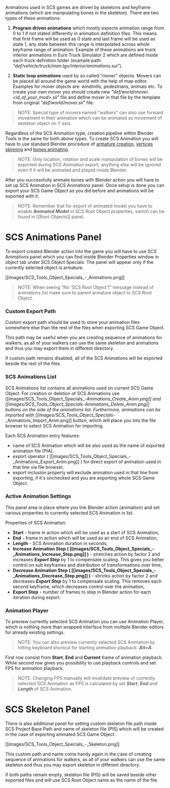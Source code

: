 Animations used in SCS games are driven by skeletons and keyframe animations (which are manipulating bones in the skeleton). There are two types of these animations:

1.  **Program driven animations** which mostly expects animation range from 0 to 1 if not stated differently in animation definition files. This means that first frame will be used as 0 state and last frame will be used as state 1, any state between this range is interpolated across whole keyframe range of animation. Example of these animations are truck interior animations in Euro Truck Simulator 2 which are defined inside each truck definition folder (example path: *"def/vehicle/truck/man.tgx/interior/animations.sui"*).

2. **Static loop animations** used by so called "mover" objects. Movers can be placed all around the game world with the help of map editor. Examples for mover objects are: windmills, pedestrians, animals etc. To create your own mover you should create new *"def/world/mover.\<id_of_your_mod>.sii"* file and define mover in that file by the template from original *"def/world/mover.sii"* file.
> NOTE: Special type of movers named "walkers" can also use forward movement in their animation which can be animated as movement of skeleton object on Y axis.

Regardless of the SCS Animation type, creation pipeline within Blender Tools is the same for both above types. To create SCS Animation you will have to use standard Blender procedure of [armature creation](http://www.blender.org/manual/rigging/armatures.html#armatures), [vertices skinning](http://www.blender.org/manual/rigging/skinning/obdata.html#vertex-groups) and [bones animating](http://www.blender.org/manual/animation/introduction.html). 

> NOTE: Only location, rotation and scale manipulation of bones will be exported during SCS Animation export, anything else will be ignored even if it will be animated and played inside Blender.

After you successfully animate bones with Blender action you will have to set up SCS Animation in SCS Animations panel. Once setup is done you can export your SCS Game Object as you did before and animations will be exported with it.

> NOTE: Remember that for export of animated model you have to enable ***Animated Model*** in SCS Root Object properties, switch can be found in [[Root-Objects]] panel.


# SCS Animations Panel

To export created Blender action into the game you will have to use SCS Animations panel which you can find inside Blender Properties window in object tab under SCS Object Specials. The panel will appear only if the currently selected object is armature.

[[images/SCS_Tools_Object_Specials_-_Animations.png]]

> NOTE: When seeing "No 'SCS Root Object'!" message instead of animations list make sure to parent armature object to SCS Root Object.


### Custom Export Path

Custom export path should be used to store your animation files somewhere else than the rest of the files when exporting SCS Game Object. 

This path may be useful when you are creating sequence of animations for walkers, as all of your walkers can use the same skeleton and animations and thus you may export them in different directory.

If custom path remains disabled, all of the SCS Animations will be exported beside the rest of the files.


### SCS Animations List

SCS Animations list contains all animations used on current SCS Game Object. For creation or deletion of SCS Animations use [[images/SCS_Tools_Object_Specials_-_Animations_Create_Anim.png]] and [[images/SCS_Tools_Object_Specials_-_Animations_Delete_Anim.png]] buttons on the side of the animations list. Furthermore, animations can be imported with [[images/SCS_Tools_Object_Specials_-_Animations_Import_Anim.png]]  button, which will place you into the file browser to select SCS Animation for importing.

Each SCS Animation entry features: 
* name of SCS Animation which will be also used as the name of exported animation file (PIA), 
* export operator ( [[images/SCS_Tools_Object_Specials_-_Animations_Export_Anim.png]] ) for direct export of animation used in that line via file browser,
* export inclusion property will exclude animation used in that line from exporting, if it's unchecked and you are exporting whole SCS Game Object.


### Active Animation Settings

This panel area is place where you link Blender action (animation) and set various properties to currently selected SCS Animation in list.

Properties of SCS Animation:
* **Start** - frame in action which will be used as a start of SCS Animation,
* **End** - frame in action which will be used as an end of SCS Animation,
* **Length** - SCS Animation duration in seconds,
* **Increase Animation Step ( [[images/SCS_Tools_Object_Specials_-_Animations_Increase_Step.png]] )** - stretches action by factor 2 and increases ***Export Step*** by 1 to compensate scaling. This gives you better control on sub keyframes and distribution of transformations over time,
* **Decrease Animation Step ( [[images/SCS_Tools_Object_Specials_-_Animations_Decrease_Step.png]] )** - shrinks action by factor 2 and decreases ***Export Step*** by 1 to compensate scaling. This removes each second keyframe, which decreases control over the animation,
* **Export Step** - number of frames to step in Blender action for each iteration during export.


### Animation Player

To preview currently selected SCS Animation you can use Animation Player, which is nothing more than wrapped interface from multiple Blender editors for already existing settings.

> NOTE: You can also preview currently selected SCS Animation by hitting keyboard shortcut for starting animation playback: ***Alt+A***.

First row consist from **Start**, **End** and **Current** frame of animation playback. While second row gives you possibility to use playback controls and set FPS for animation playback.

> NOTE: Changing FPS manually will invalidate preview of currently selected SCS Animation as FPS is calculated by set ***Start***, ***End*** and ***Length*** of SCS Animation.


# SCS Skeleton Panel

There is also additional panel for setting custom skeleton file path inside SCS Project Base Path and name of skeleton file (PIS) which will be created in the case of exporting animated SCS Game Object.

[[images/SCS_Tools_Object_Specials_-_Skeleton.png]]

This custom path and name come handy again in the case of creating sequence of animations for walkers, as all of your walkers can use the same skeleton and thus you may export skeleton in different directory.

If both paths remain empty, skeleton file (PIS) will be saved beside other exported files and will use SCS Root Object name as the name of the file.

